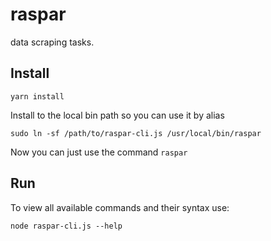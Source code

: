 # raspar  

data scraping tasks.  

## Install  

`yarn install`

Install to the local bin path so you can use it by alias

`sudo ln -sf /path/to/raspar-cli.js /usr/local/bin/raspar`  

Now you can just use the command `raspar`  

## Run  

To view all available commands and their syntax use:  

`node raspar-cli.js --help`  